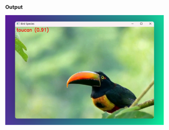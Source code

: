 ### Output
<p align="center">
  <img src="https://github.com/astrohexdev/ml-bird-surveillance/blob/main/out/bird-species.png" width="600" height="350">
</p>

